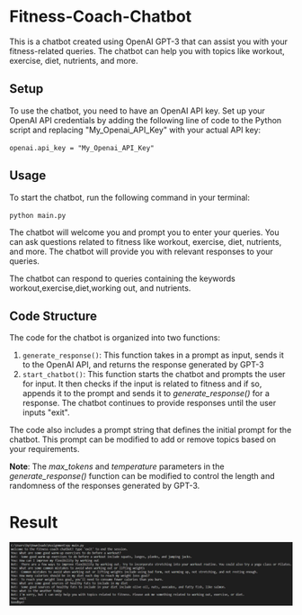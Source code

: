 # Fitness-Coach-Chatbot
This is a chatbot created using OpenAI GPT-3 that can assist you with your fitness-related queries. The chatbot can help you with topics like workout, exercise, diet, nutrients, and more.

## Setup
To use the chatbot, you need to have an OpenAI API key. Set up your OpenAI API credentials by adding the following line of code to the Python script and replacing "My_Openai_API_Key" with your actual API key:

`openai.api_key = "My_Openai_API_Key"`

## Usage
To start the chatbot, run the following command in your terminal:

`python main.py`

The chatbot will welcome you and prompt you to enter your queries. You can ask questions related to fitness like workout, exercise, diet, nutrients, and more. The chatbot will provide you with relevant responses to your queries.

The chatbot can respond to queries containing the keywords workout,exercise,diet,working out, and nutrients.

## Code Structure
The code for the chatbot is organized into two functions:

1. `generate_response()`: This function takes in a prompt as input, sends it to the OpenAI API, and returns the response generated by GPT-3
2. `start_chatbot()`: This function starts the chatbot and prompts the user for input. It then checks if the input is related to fitness and if so, appends it to the prompt and sends it to *generate_response()* for a response. The chatbot continues to provide responses until the user inputs "exit".

The code also includes a prompt string that defines the initial prompt for the chatbot. This prompt can be modified to add or remove topics based on your requirements.

**Note**: The *max_tokens* and *temperature* parameters in the *generate_response()* function can be modified to control the length and randomness of the responses generated by GPT-3.


# Result
![Result image](https://github.com/mani2002/Fitness-Coach-Chatbot/blob/main/Result.png)
